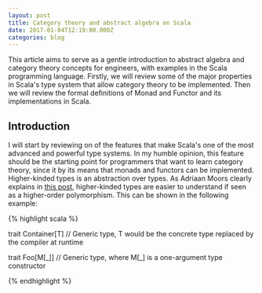 ```yaml
---
layout: post
title: Category theory and abstract algebra on Scala
date: 2017-01-04T12:19:00.000Z
categories: blog
---
```


This article aims to serve as a gentle introduction to abstract algebra and category theory concepts for engineers, with examples in the Scala programming language. Firstly, we will review some of the major properties in Scala's type system that allow category theory to be implemented. Then we will review the formal definitions of Monad and Functor and its implementations in Scala.<br>

## Introduction

I will start by reviewing on of the features that make Scala's one of the most advanced and powerful type systems. In my humble opinion, this feature should be the starting point for programmers that want to learn category theory, since it by its means that monads and functors can be implemented.<br>
Higher-kinded types is an abstraction over types. As Adriaan Moors clearly explains in [this post][SO01], higher-kinded types are easier to understand if seen as a higher-order polymorphism. This can be shown in the following example:

{% highlight scala %}

trait Container[T] // Generic type, T would be the concrete type replaced by the compiler at runtime

trait Foo[M[\_]] // Generic type, where M[\_] is a one-argument type constructor

{% endhighlight %}

[SO01]: http://stackoverflow.com/a/6427289/5089400
